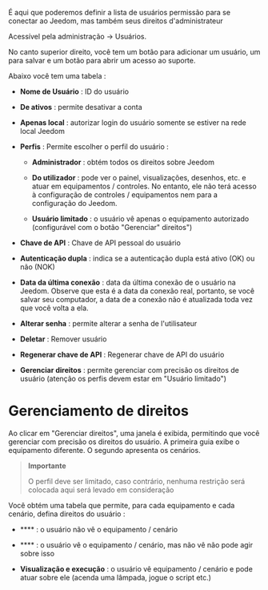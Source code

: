 É aqui que poderemos definir a lista de usuários
permissão para se conectar ao Jeedom, mas também seus direitos
d'administrateur

Acessível pela administração → Usuários.

No canto superior direito, você tem um botão para adicionar um usuário, um
para salvar e um botão para abrir um acesso ao suporte.

Abaixo você tem uma tabela :

-   **Nome de Usuário** : ID do usuário

-   **De ativos** : permite desativar a conta

-   **Apenas local** : autorizar login do usuário
    somente se estiver na rede local Jeedom

-   **Perfis** : Permite escolher o perfil do usuário :

    -   **Administrador** : obtém todos os direitos sobre Jeedom

    -   **Do utilizador** : pode ver o painel, visualizações,
        desenhos, etc. e atuar em equipamentos / controles. No entanto,
        ele não terá acesso à configuração de controles / equipamentos
        nem para a configuração do Jeedom.

    -   **Usuário limitado** : o usuário vê apenas o
        equipamento autorizado (configurável com o botão "Gerenciar"
        direitos")

-   **Chave de API** : Chave de API pessoal do usuário

-   **Autenticação dupla** : indica se a autenticação dupla
    está ativo (OK) ou não (NOK)

-   **Data da última conexão** : data da última conexão de
    o usuário na Jeedom. Observe que esta é a data da conexão
    real, portanto, se você salvar seu computador, a data de
    a conexão não é atualizada toda vez que você volta a ela.

-   **Alterar senha** : permite alterar a senha de
    l'utilisateur

-   **Deletar** : Remover usuário

-   **Regenerar chave de API** : Regenerar chave de API do usuário

-   **Gerenciar direitos** : permite gerenciar com precisão os direitos de
    usuário (atenção os perfis devem estar em
    "Usuário limitado")

Gerenciamento de direitos 
==================

Ao clicar em "Gerenciar direitos", uma janela é exibida, permitindo que você
gerenciar com precisão os direitos do usuário. A primeira guia exibe
o equipamento diferente. O segundo apresenta os cenários.

> **Importante**
>
> O perfil deve ser limitado, caso contrário, nenhuma restrição será colocada aqui
> será levado em consideração

Você obtém uma tabela que permite, para cada equipamento e cada
cenário, defina direitos do usuário :

-   **** : o usuário não vê o equipamento / cenário

-   **** : o usuário vê o equipamento / cenário, mas não vê
    não pode agir sobre isso

-   **Visualização e execução** : o usuário vê
    equipamento / cenário e pode atuar sobre ele (acenda uma lâmpada, jogue
    o script etc.)


